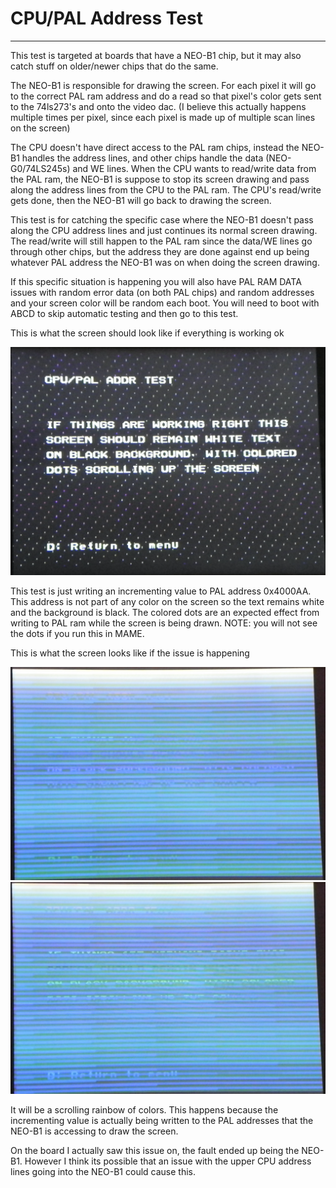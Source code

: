 # CPU/PAL Address Test
---
This test is targeted at boards that have a NEO-B1 chip, but it may also catch stuff on older/newer chips that do the same.

The NEO-B1 is responsible for drawing the screen.  For each pixel it will go to the correct PAL ram address and do a read so that pixel's color gets sent to the 74ls273's and onto the video dac.  (I believe this actually happens multiple times per pixel, since each pixel is made up of multiple scan lines on the screen)

The CPU doesn't have direct access to the PAL ram chips, instead the NEO-B1 handles the address lines, and other chips handle the data (NEO-G0/74LS245s) and WE lines.  When the CPU wants to read/write data from the PAL ram, the NEO-B1 is suppose to stop its screen drawing and pass along the address lines from the CPU to the PAL ram. The CPU's read/write gets done, then the NEO-B1 will go back to drawing the screen.

This test is for catching the specific case where the NEO-B1 doesn't pass along the CPU address lines and just continues its normal screen drawing.  The read/write will still happen to the PAL ram since the data/WE lines go through other chips, but the address they are done against end up being whatever PAL address the NEO-B1 was on when doing the screen drawing.

If this specific situation is happening you will also have PAL RAM DATA issues with random error data (on both PAL chips) and random addresses and your screen color will be random each boot.  You will need to boot with ABCD to skip automatic testing and then go to this test.

This is what the screen should look like if everything is working ok

![cpu pal addr working](images/cpu_pal_addr_good1.jpg)

This test is just writing an incrementing value to PAL address 0x4000AA.  This address is not part of any color on the screen so the text remains white and the background is black.  The colored dots are an expected effect from writing to PAL ram while the screen is being drawn.  NOTE: you will not see the dots if you run this in MAME.

This is what the screen looks like if the issue is happening

![cpu pal addr bad1](images/cpu_pal_addr_bad1.jpg)
![cpu pal addr bad2](images/cpu_pal_addr_bad2.jpg)

It will be a scrolling rainbow of colors.  This happens because the incrementing value is actually being written to the PAL addresses that the NEO-B1 is accessing to draw the screen.

On the board I actually saw this issue on, the fault ended up being the NEO-B1.  However I think its possible that an issue with the upper CPU address lines going into the NEO-B1 could cause this. 
